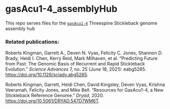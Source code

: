 # gasAcu1-4_assemblyHub

This repo serves files for the [`gasAcu1-4`](https://genome.ucsc.edu/s/hchen17/gasAcu1-4) Threespine Stickleback genome assembly hub

###  Related publications:

Roberts Kingman, Garrett A., Deven N. Vyas, Felicity C. Jones, Shannon D. Brady, Heidi I. Chen, Kerry Reid, Mark Milhaven, et al. “Predicting Future from Past: The Genomic Basis of Recurrent and Rapid Stickleback Evolution.” *Science Advances* 7, no. 25 (June 18, 2021): eabg5285. https://doi.org/10.1126/sciadv.abg5285.

Roberts Kingman, Garrett, Heidi Chen, David Kingsley, Deven Vyas, Krishna Veeramah, Felicity Jones, and Mike Bell. “Resources for GasAcu1-4, a New Stickleback Reference Genome.” *Dryad*, 2020. https://doi.org/10.5061/DRYAD.547D7WM6T.
